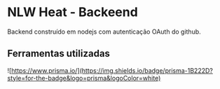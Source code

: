 # NLW Heat - Backeend

Backend construído em nodejs com autenticação OAuth do github.

## Ferramentas utilizadas

![https://www.prisma.io/](https://img.shields.io/badge/prisma-1B222D?style=for-the-badge&logo=prisma&logoColor=white)
